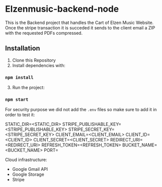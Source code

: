 # Elzenmusic-backend-node

This is the Backend project that handles the Cart of Elzen Music Website. Once the stripe transaction it is succeded it sends to the client email a ZIP with the requested PDFs compressed.  


## Installation

1. Clone this Repository
2. Install dependencies with:

### `npm install`

3. Run the project:

### `npm start`

For security purpose we did not add the `.env` files so make sure to add it in order to test it:

STATIC_DIR=<STATIC_DIR>
STRIPE_PUBLISHABLE_KEY=<STRIPE_PUBLISHABLE_KEY>
STRIPE_SECRET_KEY=<STRIPE_SECRET_KEY>
CLIENT_EMAIL=<CLIENT_EMAIL>
CLIENT_ID=<CLIENT_ID>
CLIENT_SECRET=<CLIENT_SECRET>
REDIRECT_URI=<REDIRECT_URI>
REFRESH_TOKEN=<REFRESH_TOKEN>
BUCKET_NAME=<BUCKET_NAME>
PORT=<PORT>

Cloud infrastructure:
- Google Gmail API
- Google Storage
- Stripe
